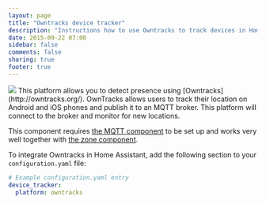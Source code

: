 ```yaml
---
layout: page
title: "Owntracks device tracker"
description: "Instructions how to use Owntracks to track devices in Home Assistant."
date: 2015-09-22 07:00
sidebar: false
comments: false
sharing: true
footer: true
---
```


<img src='/images/supported_brands/owntracks.png' class='brand pull-right' />
This platform allows you to detect presence using [Owntracks](http://owntracks.org/). OwnTracks allows
users to track their location on Android and iOS phones and publish it to an MQTT broker. This platform
will connect to the broker and monitor for new locations.

This component requires [the MQTT component](/components/mqtt.html) to be set up and works very well
together with [the zone component](/components/zone.html).

To integrate Owntracks in Home Assistant, add the following section to your `configuration.yaml` file:

```yaml
# Example configuration.yaml entry
device_tracker:
  platform: owntracks
```
